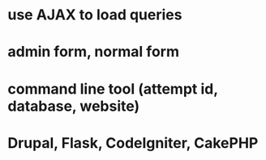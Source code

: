 # use AJAX to load queries
# admin form, normal form
# command line tool (attempt id, database, website)
# Drupal, Flask, CodeIgniter, CakePHP
